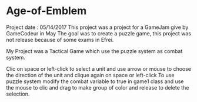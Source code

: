 # Age-of-Emblem
Project date : 05/14/2017
This project was a project for a GameJam give by GameCodeur in May
The goal was to create a puzzle game, this project was not release because
of some exams in Efrei.

My Project was a Tactical Game which use the puzzle system as combat system.

Clic on space or left-click to select a unit and use arrow or mouse to choose the direction
of the unit and clique again on space or left-click
To use puzzle system modify the combat variable to true in game1 class
and use the mouse to clic and drag to make group of color and release to
delete the selection.
